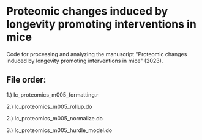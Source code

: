 # Proteomic changes induced by longevity promoting interventions in mice
Code for processing and analyzing the manuscript "Proteomic changes induced by longevity promoting interventions in mice" (2023).


## File order:

1.) lc_proteomics_m005_formatting.r

2.) lc_proteomics_m005_rollup.do

2.) lc_proteomics_m005_normalize.do

3.) lc_proteomics_m005_hurdle_model.do
